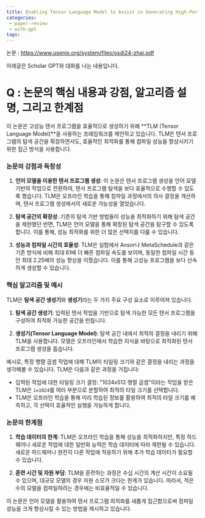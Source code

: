 ```yaml
---
title: Enabling Tensor Language Model to Assist in Generating High-Performance Tensor Programs for Deep Learning
categories:
 - paper-review
 - with-gpt
tags:
---
```



논문 : https://www.usenix.org/system/files/osdi24-zhai.pdf


아래글은 Scholar GPT와 대화를 나눈 내용입니다.

# Q : 논문의 핵심 내용과 강점, 알고리즘 설명, 그리고 한계점

 

이 논문은 고성능 텐서 프로그램을 효율적으로 생성하기 위해 **TLM (Tensor Language Model)**을 사용하는 프레임워크를 제안하고 있습니다. TLM은 텐서 프로그램의 탐색 공간을 확장하면서도, 효율적인 최적화를 통해 컴파일 성능을 향상시키기 위한 접근 방식을 사용합니다.

### 논문의 강점과 독창성
1. **언어 모델을 이용한 텐서 프로그램 생성**: 이 논문은 텐서 프로그램 생성을 언어 모델 기반의 작업으로 전환하여, 텐서 프로그램 탐색을 보다 효율적으로 수행할 수 있도록 했습니다. TLM은 오프라인 학습을 통해 컴파일 과정에서의 의사 결정을 개선하며, 텐서 프로그램 생성에서의 새로운 가능성을 열었습니다.
   
2. **탐색 공간의 확장성**: 기존의 탐색 기반 방법들이 성능을 최적화하기 위해 탐색 공간을 제한했던 반면, TLM은 언어 모델을 통해 확장된 탐색 공간을 탐구할 수 있도록 합니다. 이를 통해, 성능 최적화를 위한 더 많은 선택지를 다룰 수 있습니다.

3. **성능과 컴파일 시간의 효율성**: TLM은 실험에서 Ansor나 MetaSchedule과 같은 기존 방식에 비해 최대 61배 더 빠른 컴파일 속도를 보이며, 동일한 컴파일 시간 동안 최대 2.25배의 성능 향상을 이뤘습니다. 이를 통해 고성능 프로그램을 보다 신속하게 생성할 수 있습니다.

### 핵심 알고리즘 및 예시
TLM은 **탐색 공간 생성기**와 **생성기**라는 두 가지 주요 구성 요소로 이루어져 있습니다.

1. **탐색 공간 생성기**: 입력된 텐서 작업을 기반으로 탐색 가능한 모든 텐서 프로그램을 구성하여 최적화 가능한 공간을 만듭니다.
   
2. **생성기(Tensor Language Model)**: 탐색 공간 내에서 최적의 결정을 내리기 위해 TLM을 사용합니다. 모델은 오프라인에서 학습한 지식을 바탕으로 최적화된 텐서 프로그램 생성을 돕습니다.

예시로, 특정 행렬 곱셈 작업에 대해 TLM이 타일링 크기와 같은 결정을 내리는 과정을 생각해볼 수 있습니다. TLM은 다음과 같은 과정을 거칩니다:
- 입력된 작업에 대한 타일링 크기 결정: "1024x512 행렬 곱셈"이라는 작업을 받은 TLM은 `i=1024`를 여러 부분으로 분할하여 최적의 타일 크기를 선택합니다.
- TLM은 오프라인 학습을 통해 미리 학습된 정보를 활용하여 최적의 타일 크기를 예측하고, 각 선택이 효율적인 실행을 가능하게 합니다.

### 논문의 한계점
1. **학습 데이터의 한계**: TLM은 오프라인 학습을 통해 성능을 최적화하지만, 특정 하드웨어나 새로운 작업에 대한 일반화 능력은 학습 데이터에 따라 제한될 수 있습니다. 새로운 하드웨어나 완전히 다른 작업에 적응하기 위해 추가 학습 데이터가 필요할 수 있습니다.
   
2. **훈련 시간 및 자원 부담**: TLM을 훈련하는 과정은 수십 시간의 계산 시간이 소요될 수 있으며, 대규모 모델의 경우 자원 소모가 크다는 한계가 있습니다. 따라서, 적은 수의 모델을 컴파일하려는 경우에는 비효율적일 수 있습니다.

이 논문은 언어 모델을 활용하여 텐서 프로그램 최적화를 새롭게 접근함으로써 컴파일 성능을 크게 향상시킬 수 있는 방법을 제시하고 있습니다.